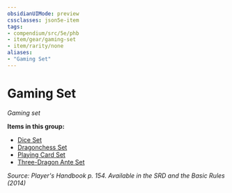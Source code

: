 ```yaml
---
obsidianUIMode: preview
cssclasses: json5e-item
tags:
- compendium/src/5e/phb
- item/gear/gaming-set
- item/rarity/none
aliases: 
- "Gaming Set"
---
```

# Gaming Set
*Gaming set*  


**Items in this group:**

- [Dice Set](compendium/items/dice-set.md)
- [Dragonchess Set](compendium/items/dragonchess-set.md)
- [Playing Card Set](compendium/items/playing-card-set.md)
- [Three-Dragon Ante Set](compendium/items/three-dragon-ante-set.md)

*Source: Player's Handbook p. 154. Available in the <span title='Systems Reference Document (5.1)'>SRD</span> and the Basic Rules (2014)*